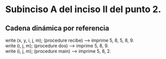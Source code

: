 # Subinciso A del inciso II del punto 2.

## Cadena dinámica por referencia

write (x, y, i, j, m); (procedure recibe) --> imprime 5, 8, 5, 8, 9.  
write (i, j, m); (procedure dos) --> imprime 5, 8, 9.  
write (i, j, m); (procedure main) --> imprime 5, 8, 2.
